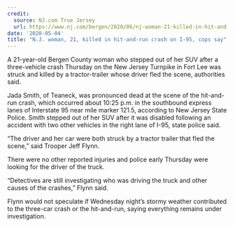 ```yaml
---
credit:
  source: NJ.com True Jersey
  url: https://www.nj.com/bergen/2020/06/nj-woman-21-killed-in-hit-and-run-crash-on-i-95-cops-say.html
date: '2020-05-04'
title: "N.J. woman, 21, killed in hit-and-run crash on I-95, cops say"
---
```

A 21-year-old Bergen County woman who stepped out of her SUV after a three-vehicle crash Thursday on the New Jersey Turnpike in Fort Lee was struck and killed by a tractor-trailer whose driver fled the scene, authorities said.

Jada Smith, of Teaneck, was pronounced dead at the scene of the hit-and-run crash, which occurred about 10:25 p.m. in the southbound express lanes of Interstate 95 near mile marker 121.5, according to New Jersey State Police.
Smith stepped out of her SUV after it was disabled following an accident with two other vehicles in the right lane of I-95, state police said.

“The driver and her car were both struck by a tractor trailer that fled the scene,” said Trooper Jeff Flynn.

There were no other reported injuries and police early Thursday were looking for the driver of the truck.

“Detectives are still investigating who was driving the truck and other causes of the crashes,” Flynn said.

Flynn would not speculate if Wednesday night’s stormy weather contributed to the three-car crash or the hit-and-run, saying everything remains under investigation.
